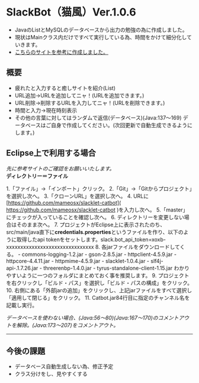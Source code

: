 # SlackBot（猫風）Ver.1.0.6


- JavaのListとMySQLのデータベースから出力の勉強の為に作成しました。
- 現状はMainクラス内だけですべて実行している為、時間をかけて細分化していきます。
- [こちらのサイトを参考に作成しました。](https://qiita.com/riversun/items/25f64f285699223a992d)



## 概要

 
- 疲れたと入力すると癒しサイトを紹介(List)
- URL追加→URLを追加してニャ！(URLを追加できます。)
- URL削除→削除するURLを入力してニャ！(URLを削除できます。)
- 時間と入力→現在時刻表示  
- その他の言葉に対してはランダムで返信(データベース)(Java:137～169)
	  データベースはご自身で作成してください。(次回更新で自動生成できるようにします。)




## Eclipse上で利用する場合

*先に参考サイトのご確認をお願いいたします。*   
**ディレクトリー＝ファイル**  

1.「ファイル」→「インポート」クリック。
2.「Git」→「Gitからプロジェクト」を選択し次へ。
3.「クローンURL」を選択し次へ。
4. URLに [https://github.com/mameosx/slacklet-catbot]( https://github.com/mameosx/slacklet-catbot )を入力し次へ。
5.「master」にチェックが入っていることを確認し次へ。
6. ディレクトリーを変更しない場合はそのまま次へ。
7. プロジェクトがEclipse上に表示されたのち、src/main/java直下に**credentials.properties**というファイルを作り、以下のように取得したapi tokenをセットします。slack.bot_api_token=xoxb-xxxxxxxxxxxxxxxxxxxxxxxxxxxxxxx
8. 各jarファイルをダウンロードしてくる。
	- commons-logging-1.2.jar
	- gson-2.8.5.jar
	- httpclient-4.5.9.jar
	- httpcore-4.4.11.jar
	- httpmime-4.5.9.jar
	- slacklet-1.0.4.jar
	- slf4j-api-.1.7.26.jar
	- threerenbp-1.4.0.jar
	- tyrus-standalone-client-1.15.jar
わかりやすいように一つのフォルダにまとめておく事を推奨します。
9. プロジェクトを右クリックし「ビルド・パス」を選択し「ビルド・パスの構成」をクリック。
10. 右側にある「外部jarの追加」をクリックし、上記jarファイルをすべて選択し「適用して閉じる」をクリック。
11. Catbot.jar84行目に指定のチャンネル名を記載し実行。

*データベースを使わない場合、(Java:56～80)(Java:167～170)のコメントアウトを解除。(Java:173～207)をコメントアウト。*  

***




## 今後の課題


- データベース自動生成しない為、修正予定
- クラス分けをし、見やすくする



